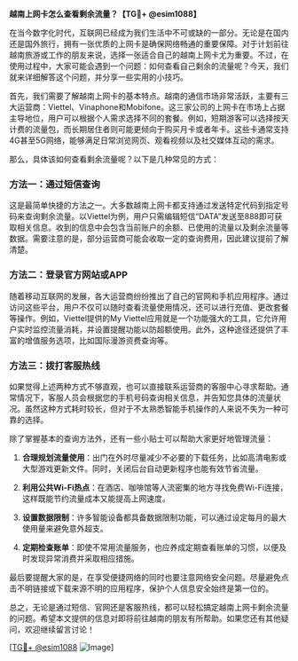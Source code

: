 **越南上网卡怎么查看剩余流量？【TG💪+ @esim1088】**

在当今数字化时代，互联网已经成为我们生活中不可或缺的一部分。无论是在国内还是国外旅行，拥有一张优质的上网卡是确保网络畅通的重要保障。对于计划前往越南旅游或工作的朋友来说，选择一张适合自己的越南上网卡尤为重要。不过，在使用过程中，大家可能会遇到一个问题：如何查看自己剩余的流量呢？今天，我们就来详细解答这个问题，并分享一些实用的小技巧。

首先，我们需要了解越南上网卡的基本特点。越南的通信市场非常活跃，主要有三大运营商：Viettel、Vinaphone和Mobifone。这三家公司的上网卡在市场上占据主导地位，用户可以根据个人需求选择不同的套餐。例如，短期游客可以选择按天计费的流量包，而长期居住者则可能更倾向于购买月卡或者年卡。这些卡通常支持4G甚至5G网络，能够满足日常浏览网页、观看视频以及社交媒体互动的需求。

那么，具体该如何查看剩余流量呢？以下是几种常见的方式：

### 方法一：通过短信查询

这是最简单快捷的方法之一。大多数越南上网卡都支持通过发送特定代码到指定号码来查询剩余流量。以Viettel为例，用户只需编辑短信“DATA”发送至888即可获取相关信息。收到的信息中会包含当前账户的余额、已使用的流量以及剩余流量等数据。需要注意的是，部分运营商可能会收取一定的查询费用，因此建议提前了解清楚。

### 方法二：登录官方网站或APP

随着移动互联网的发展，各大运营商纷纷推出了自己的官网和手机应用程序。通过访问这些平台，用户不仅可以随时查看流量使用情况，还可以进行充值、更改套餐等操作。例如，Viettel提供的My Viettel应用就是一个功能强大的工具，它允许用户实时监控流量消耗，并设置提醒功能以防超额使用。此外，这种途径还提供了丰富的增值服务选项，比如国际漫游资费查询等。

### 方法三：拨打客服热线

如果觉得上述两种方式不够直观，也可以直接联系运营商的客服中心寻求帮助。通常情况下，客服人员会根据您的手机号码查询相关信息，并告知您具体的流量状况。虽然这种方式耗时较长，但对于不太熟悉智能手机操作的人来说不失为一种可靠的选择。

除了掌握基本的查询方法外，还有一些小贴士可以帮助大家更好地管理流量：

1. **合理规划流量使用**：出门在外时尽量减少不必要的下载任务，比如高清电影或大型游戏更新文件。同时，关闭后台自动更新程序也能有效节省流量。
   
2. **利用公共Wi-Fi热点**：在酒店、咖啡馆等人流密集的地方寻找免费Wi-Fi连接，这样既能节约流量成本又能提高上网速度。
   
3. **设置数据限制**：许多智能设备都具备数据限制功能，可以通过设定每月的最大使用量来避免意外超支。

4. **定期检查账单**：即使不常用流量服务，也应养成定期查看账单的习惯，以便及时发现异常消费并采取相应措施。

最后要提醒大家的是，在享受便捷网络的同时也要注意网络安全问题。尽量避免点击不明链接或下载来源不明的应用程序，保护个人信息安全始终是第一位的。

总之，无论是通过短信、官网还是客服热线，都可以轻松搞定越南上网卡剩余流量的问题。希望本文提供的信息对即将前往越南的朋友有所帮助。如果您还有其他疑问，欢迎继续留言讨论！

[[TG💪+ @esim1088](https://t.me/s/esim1088) ![Image](https://i.postimg.cc/4NQfJmqS/Snipaste-2025-05-13-00-14-12.png)]